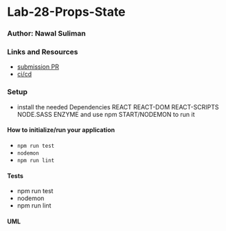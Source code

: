 # Lab-28-Props-State

### Author: Nawal Suliman 

### Links and Resources
- [submission PR](https://github.com/401-advanced-javascript-Nawal/Lab-28-Props-State/pull/2)
- [ci/cd](https://github.com/401-advanced-javascript-Nawal/Lab-28-Props-State/actions)

### Setup
- install the needed Dependencies REACT REACT-DOM REACT-SCRIPTS NODE.SASS ENZYME and use npm START/NODEMON to run it 

#### How to initialize/run your application 
- `npm run test`
- `nodemon`
- `npm run lint` 

#### Tests
- npm run test
- nodemon  
- npm run lint 

#### UML
